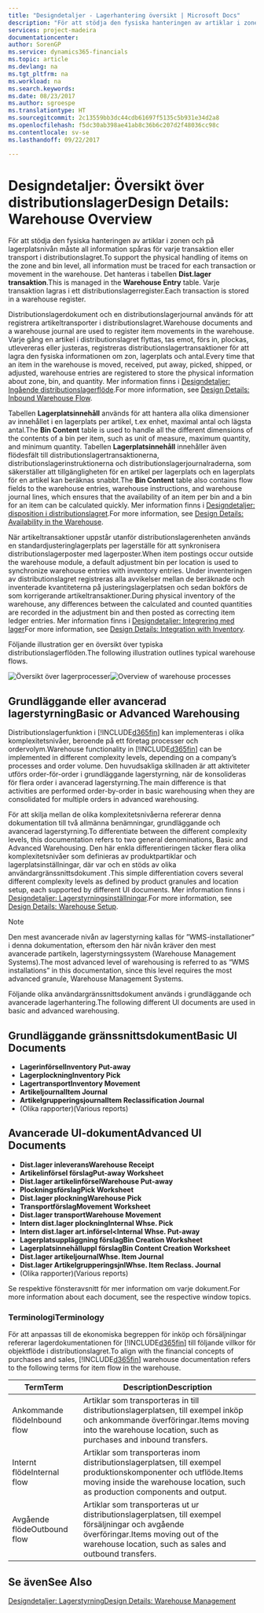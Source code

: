 ```yaml
---
title: "Designdetaljer - Lagerhantering översikt | Microsoft Docs"
description: "För att stödja den fysiska hanteringen av artiklar i zonen och på lagerplatsnivån måste all information spåras för varje transaktion eller transport i distributionslagret. Det hanteras i tabellen **Dist.lager transaktion**. Varje transaktion lagras i ett distributionslagerregister."
services: project-madeira
documentationcenter: 
author: SorenGP
ms.service: dynamics365-financials
ms.topic: article
ms.devlang: na
ms.tgt_pltfrm: na
ms.workload: na
ms.search.keywords: 
ms.date: 08/23/2017
ms.author: sgroespe
ms.translationtype: HT
ms.sourcegitcommit: 2c13559bb3dc44cdb61697f5135c5b931e34d2a8
ms.openlocfilehash: f5dc30ab398ae41ab8c36b6c207d2f48036cc98c
ms.contentlocale: sv-se
ms.lasthandoff: 09/22/2017

---
```

# <a name="design-details-warehouse-overview"></a><span data-ttu-id="9d198-105">Designdetaljer: Översikt över distributionslager</span><span class="sxs-lookup"><span data-stu-id="9d198-105">Design Details: Warehouse Overview</span></span>
<span data-ttu-id="9d198-106">För att stödja den fysiska hanteringen av artiklar i zonen och på lagerplatsnivån måste all information spåras för varje transaktion eller transport i distributionslagret.</span><span class="sxs-lookup"><span data-stu-id="9d198-106">To support the physical handling of items on the zone and bin level, all information must be traced for each transaction or movement in the warehouse.</span></span> <span data-ttu-id="9d198-107">Det hanteras i tabellen **Dist.lager transaktion**.</span><span class="sxs-lookup"><span data-stu-id="9d198-107">This is managed in the **Warehouse Entry** table.</span></span> <span data-ttu-id="9d198-108">Varje transaktion lagras i ett distributionslagerregister.</span><span class="sxs-lookup"><span data-stu-id="9d198-108">Each transaction is stored in a warehouse register.</span></span>  

<span data-ttu-id="9d198-109">Distributionslagerdokument och en distributionslagerjournal används för att registrera artikeltransporter i distributionslagret.</span><span class="sxs-lookup"><span data-stu-id="9d198-109">Warehouse documents and a warehouse journal are used to register item movements in the warehouse.</span></span> <span data-ttu-id="9d198-110">Varje gång en artikel i distributionslagret flyttas, tas emot, förs in, plockas, utlevereras eller justeras, registreras distributionslagertransaktioner för att lagra den fysiska informationen om zon, lagerplats och antal.</span><span class="sxs-lookup"><span data-stu-id="9d198-110">Every time that an item in the warehouse is moved, received, put away, picked, shipped, or adjusted, warehouse entries are registered to store the physical information about zone, bin, and quantity.</span></span> <span data-ttu-id="9d198-111">Mer information finns i [Designdetaljer: Ingående distributionslagerflöde](design-details-outbound-warehouse-flow.md).</span><span class="sxs-lookup"><span data-stu-id="9d198-111">For more information, see [Design Details: Inbound Warehouse Flow](design-details-outbound-warehouse-flow.md).</span></span>  

<span data-ttu-id="9d198-112">Tabellen **Lagerplatsinnehåll** används för att hantera alla olika dimensioner av innehållet i en lagerplats per artikel, t.ex enhet, maximal antal och lägsta antal.</span><span class="sxs-lookup"><span data-stu-id="9d198-112">The **Bin Content** table is used to handle all the different dimensions of the contents of a bin per item, such as unit of measure, maximum quantity, and minimum quantity.</span></span> <span data-ttu-id="9d198-113">Tabellen **Lagerplatsinnehåll** innehåller även flödesfält till distributionslagertransaktionerna, distributionslagerinstruktionerna och distributionslagerjournalraderna, som säkerställer att tillgängligheten för en artikel per lagerplats och en lagerplats för en artikel kan beräknas snabbt.</span><span class="sxs-lookup"><span data-stu-id="9d198-113">The **Bin Content** table also contains flow fields to the warehouse entries, warehouse instructions, and warehouse journal lines, which ensures that the availability of an item per bin and a bin for an item can be calculated quickly.</span></span> <span data-ttu-id="9d198-114">Mer information finns i [Designdetaljer: disposition i distributionslagret](design-details-availability-in-the-warehouse.md).</span><span class="sxs-lookup"><span data-stu-id="9d198-114">For more information, see [Design Details: Availability in the Warehouse](design-details-availability-in-the-warehouse.md).</span></span>  

<span data-ttu-id="9d198-115">När artikeltransaktioner uppstår utanför distributionslagerenheten används en standardjusteringlagerplats per lagerställe för att synkronisera distributionslagerposter med lagerposter.</span><span class="sxs-lookup"><span data-stu-id="9d198-115">When item postings occur outside the warehouse module, a default adjustment bin per location is used to synchronize warehouse entries with inventory entries.</span></span> <span data-ttu-id="9d198-116">Under inventeringen av distributionslagret registreras alla avvikelser mellan de beräknade och inventerade kvantiteterna på justeringslagerplatsen och sedan bokförs de som korrigerande artikeltransaktioner.</span><span class="sxs-lookup"><span data-stu-id="9d198-116">During physical inventory of the warehouse, any differences between the calculated and counted quantities are recorded in the adjustment bin and then posted as correcting item ledger entries.</span></span> <span data-ttu-id="9d198-117">Mer information finns i [Designdetaljer: Integrering med lager](design-details-integration-with-inventory.md)</span><span class="sxs-lookup"><span data-stu-id="9d198-117">For more information, see [Design Details: Integration with Inventory](design-details-integration-with-inventory.md).</span></span>  

<span data-ttu-id="9d198-118">Följande illustration ger en översikt över typiska distributionslagerflöden.</span><span class="sxs-lookup"><span data-stu-id="9d198-118">The following illustration outlines typical warehouse flows.</span></span>  

<span data-ttu-id="9d198-119">![Översikt över lagerprocesser](media/design_details_warehouse_management_overview.png "design_details_warehouse_management_overview")</span><span class="sxs-lookup"><span data-stu-id="9d198-119">![Overview of warehouse processes](media/design_details_warehouse_management_overview.png "design_details_warehouse_management_overview")</span></span>  

## <a name="basic-or-advanced-warehousing"></a><span data-ttu-id="9d198-120">Grundläggande eller avancerad lagerstyrning</span><span class="sxs-lookup"><span data-stu-id="9d198-120">Basic or Advanced Warehousing</span></span>  
<span data-ttu-id="9d198-121">Distributionslagerfunktion i [!INCLUDE[d365fin](includes/d365fin_md.md)] kan implementeras i olika komplexitetsnivåer, beroende på ett företag processer och ordervolym.</span><span class="sxs-lookup"><span data-stu-id="9d198-121">Warehouse functionality in [!INCLUDE[d365fin](includes/d365fin_md.md)] can be implemented in different complexity levels, depending on a company’s processes and order volume.</span></span> <span data-ttu-id="9d198-122">Den huvudsakliga skillnaden är att aktiviteter utförs order-för-order i grundläggande lagerstyrning, när de konsolideras för flera order i avancerad lagerstyrning.</span><span class="sxs-lookup"><span data-stu-id="9d198-122">The main difference is that activities are performed order-by-order in basic warehousing when they are consolidated for multiple orders in advanced warehousing.</span></span>  

 <span data-ttu-id="9d198-123">För att skilja mellan de olika komplexitetsnivåerna refererar denna dokumentation till två allmänna benämningar, grundläggande och avancerad lagerstyrning.</span><span class="sxs-lookup"><span data-stu-id="9d198-123">To differentiate between the different complexity levels, this documentation refers to two general denominations, Basic and Advanced Warehousing.</span></span> <span data-ttu-id="9d198-124">Den här enkla differentieringen täcker flera olika komplexitetsnivåer som definieras av produktpartiklar och lagerplatsinställningar, där var och en stöds av olika användargränssnittsdokument .</span><span class="sxs-lookup"><span data-stu-id="9d198-124">This simple differentiation covers several different complexity levels as defined by product granules and location setup, each supported by different UI documents.</span></span> <span data-ttu-id="9d198-125">Mer information finns i [Designdetaljer: Lagerstyrningsinställningar](design-details-warehouse-setup.md).</span><span class="sxs-lookup"><span data-stu-id="9d198-125">For more information, see [Design Details: Warehouse Setup](design-details-warehouse-setup.md).</span></span>  

> [!NOTE]  
>  <span data-ttu-id="9d198-126">Den mest avancerade nivån av lagerstyrning kallas för ”WMS-installationer” i denna dokumentation, eftersom den här nivån kräver den mest avancerade partikeln, lagerstyrningssystem (Warehouse Management Systems).</span><span class="sxs-lookup"><span data-stu-id="9d198-126">The most advanced level of warehousing is referred to as “WMS installations” in this documentation, since this level requires the most advanced granule, Warehouse Management Systems.</span></span>  

 <span data-ttu-id="9d198-127">Följande olika användargränssnittsdokument används i grundläggande och avancerade lagerhantering.</span><span class="sxs-lookup"><span data-stu-id="9d198-127">The following different UI documents are used in basic and advanced warehousing.</span></span>  

## <a name="basic-ui-documents"></a><span data-ttu-id="9d198-128">Grundläggande gränssnittsdokument</span><span class="sxs-lookup"><span data-stu-id="9d198-128">Basic UI Documents</span></span>  

-   <span data-ttu-id="9d198-129">**Lagerinförsel**</span><span class="sxs-lookup"><span data-stu-id="9d198-129">**Inventory Put-away**</span></span>  
-   <span data-ttu-id="9d198-130">**Lagerplockning**</span><span class="sxs-lookup"><span data-stu-id="9d198-130">**Inventory Pick**</span></span>  
-   <span data-ttu-id="9d198-131">**Lagertransport**</span><span class="sxs-lookup"><span data-stu-id="9d198-131">**Inventory Movement**</span></span>  
-   <span data-ttu-id="9d198-132">**Artikeljournal**</span><span class="sxs-lookup"><span data-stu-id="9d198-132">**Item Journal**</span></span>  
-   <span data-ttu-id="9d198-133">**Artikelgrupperingsjournal**</span><span class="sxs-lookup"><span data-stu-id="9d198-133">**Item Reclassification Journal**</span></span>  
-   <span data-ttu-id="9d198-134">(Olika rapporter)</span><span class="sxs-lookup"><span data-stu-id="9d198-134">(Various reports)</span></span>  

## <a name="advanced-ui-documents"></a><span data-ttu-id="9d198-135">Avancerade UI-dokument</span><span class="sxs-lookup"><span data-stu-id="9d198-135">Advanced UI Documents</span></span>  

-   <span data-ttu-id="9d198-136">**Dist.lager inleverans**</span><span class="sxs-lookup"><span data-stu-id="9d198-136">**Warehouse Receipt**</span></span>  
-   <span data-ttu-id="9d198-137">**Artikelinförsel förslag**</span><span class="sxs-lookup"><span data-stu-id="9d198-137">**Put-away Worksheet**</span></span>  
-   <span data-ttu-id="9d198-138">**Dist.lager artikelinförsel**</span><span class="sxs-lookup"><span data-stu-id="9d198-138">**Warehouse Put-away**</span></span>  
-   <span data-ttu-id="9d198-139">**Plockningsförslag**</span><span class="sxs-lookup"><span data-stu-id="9d198-139">**Pick Worksheet**</span></span>  
-   <span data-ttu-id="9d198-140">**Dist.lager plockning**</span><span class="sxs-lookup"><span data-stu-id="9d198-140">**Warehouse Pick**</span></span>  
-   <span data-ttu-id="9d198-141">**Transportförslag**</span><span class="sxs-lookup"><span data-stu-id="9d198-141">**Movement Worksheet**</span></span>  
-   <span data-ttu-id="9d198-142">**Dist.lager transport**</span><span class="sxs-lookup"><span data-stu-id="9d198-142">**Warehouse Movement**</span></span>  
-   <span data-ttu-id="9d198-143">**Intern dist.lager plockning**</span><span class="sxs-lookup"><span data-stu-id="9d198-143">**Internal Whse. Pick**</span></span>  
-   <span data-ttu-id="9d198-144">**Intern dist.lager art.införsel<**</span><span class="sxs-lookup"><span data-stu-id="9d198-144">**Internal Whse. Put-away**</span></span>  
-   <span data-ttu-id="9d198-145">**Lagerplatsuppläggning förslag**</span><span class="sxs-lookup"><span data-stu-id="9d198-145">**Bin Creation Worksheet**</span></span>  
-   <span data-ttu-id="9d198-146">**Lagerplatsinnehålluppl förslag**</span><span class="sxs-lookup"><span data-stu-id="9d198-146">**Bin Content Creation Worksheet**</span></span>  
-   <span data-ttu-id="9d198-147">**Dist.lager artikeljournal**</span><span class="sxs-lookup"><span data-stu-id="9d198-147">**Whse. Item Journal**</span></span>  
-   <span data-ttu-id="9d198-148">**Dist.lager Artikelgrupperingsjnl**</span><span class="sxs-lookup"><span data-stu-id="9d198-148">**Whse. Item Reclass. Journal**</span></span>  
-   <span data-ttu-id="9d198-149">(Olika rapporter)</span><span class="sxs-lookup"><span data-stu-id="9d198-149">(Various reports)</span></span>  

<span data-ttu-id="9d198-150">Se respektive fönsteravsnitt för mer information om varje dokument.</span><span class="sxs-lookup"><span data-stu-id="9d198-150">For more information about each document, see the respective window topics.</span></span>  

### <a name="terminology"></a><span data-ttu-id="9d198-151">Terminologi</span><span class="sxs-lookup"><span data-stu-id="9d198-151">Terminology</span></span>  
<span data-ttu-id="9d198-152">För att anpassas till de ekonomiska begreppen för inköp och försäljningar refererar lagerdokumentationen för [!INCLUDE[d365fin](includes/d365fin_md.md)] till följande villkor för objektflöde i distributionslagret.</span><span class="sxs-lookup"><span data-stu-id="9d198-152">To align with the financial concepts of purchases and sales, [!INCLUDE[d365fin](includes/d365fin_md.md)] warehouse documentation refers to the following terms for item flow in the warehouse.</span></span>  

|<span data-ttu-id="9d198-153">Term</span><span class="sxs-lookup"><span data-stu-id="9d198-153">Term</span></span>|<span data-ttu-id="9d198-154">Description</span><span class="sxs-lookup"><span data-stu-id="9d198-154">Description</span></span>|  
|----------|---------------------------------------|  
|<span data-ttu-id="9d198-155">Ankommande flöde</span><span class="sxs-lookup"><span data-stu-id="9d198-155">Inbound flow</span></span>|<span data-ttu-id="9d198-156">Artiklar som transporteras in till distributionslagerplatsen, till exempel inköp och ankommande överföringar.</span><span class="sxs-lookup"><span data-stu-id="9d198-156">Items moving into the warehouse location, such as purchases and inbound transfers.</span></span>|  
|<span data-ttu-id="9d198-157">Internt flöde</span><span class="sxs-lookup"><span data-stu-id="9d198-157">Internal flow</span></span>|<span data-ttu-id="9d198-158">Artiklar som transporteras inom distributionslagerplatsen, till exempel produktionskomponenter och utflöde.</span><span class="sxs-lookup"><span data-stu-id="9d198-158">Items moving inside the warehouse location, such as production components and output.</span></span>|  
|<span data-ttu-id="9d198-159">Avgående flöde</span><span class="sxs-lookup"><span data-stu-id="9d198-159">Outbound flow</span></span>|<span data-ttu-id="9d198-160">Artiklar som transporteras ut ur distributionslagerplatsen, till exempel försäljningar och avgående överföringar.</span><span class="sxs-lookup"><span data-stu-id="9d198-160">Items moving out of the warehouse location, such as sales and outbound transfers.</span></span>|  

## <a name="see-also"></a><span data-ttu-id="9d198-161">Se även</span><span class="sxs-lookup"><span data-stu-id="9d198-161">See Also</span></span>  
 [<span data-ttu-id="9d198-162">Designdetaljer: Lagerstyrning</span><span class="sxs-lookup"><span data-stu-id="9d198-162">Design Details: Warehouse Management</span></span>](design-details-warehouse-management.md)

